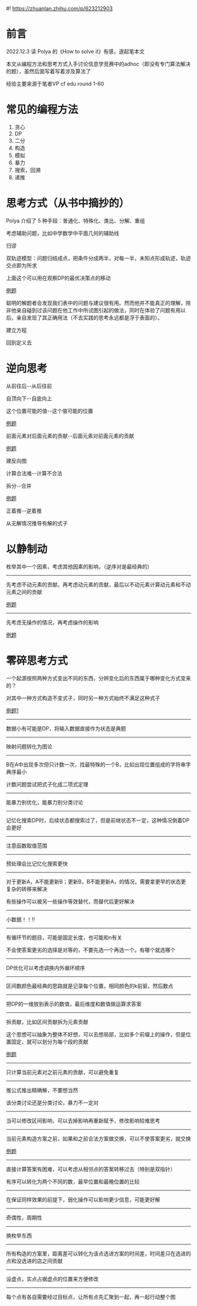 #! https://zhuanlan.zhihu.com/p/623212903
# 前言
2022.12.3 读 Polya 的《How to solve it》有感，遂起笔本文

本文从编程方法和思考方式入手讨论信息学竞赛中的adhoc（即没有专门算法解决的题），虽然后面写着写着涉及算法了

经验主要来源于笔者VP cf edu round 1-60
# 常见的编程方法
1. 贪心
2. DP
3. 二分
4. 构造
5. 模拟
6. 暴力
7. 搜索，回溯
8. 递推
# 思考方式（从书中摘抄的）
Polya 介绍了 5 种手段：普通化、特殊化、类比、分解、重组

考虑辅助问题，比如中学数学中平面几何的辅助线

归谬

双轨迹模型：问题归结成点，把条件分成两半，对每一半，未知点形成轨迹，轨迹交点即为所求

上面这个可以用在观察DP的最优决策点的移动

[例题](https://codeforces.com/contest/1101/problem/F)

聪明的解题者会发现我们表中的问题与建议很有用。然而他并不能真正的理解，除非他亲自碰到过该问题在他工作中所试图引起的做法，同时在体验了问题有用以后，亲自发现了其正确用法（不去实践的思考永远都是浮于表面的）。

建立方程

回到定义去

# 逆向思考
从前往后--从后往前

自顶向下--自底向上

这个位置可能的值--这个值可能的位置
 
[例题](https://codeforces.com/contest/1738/problem/D)

前面元素对后面元素的贡献--后面元素对前面元素的贡献

[例题](https://codeforces.com/contest/1579/problem/E2)

建反向图

计算合法难--计算不合法

拆分--合并

[例题](https://codeforces.com/contest/884/problem/D)

正着推--逆着推

从无解情况推导有解的式子
# 以静制动
枚举其中一个因素，考虑其他因素的影响，（逆序对是最经典的）

---
先考虑不动元素的贡献，再考虑动元素的贡献，最后以不动元素计算动元素和不动元素之间的贡献

[例题](https://codeforces.com/contest/1096/problem/F)

---
先考虑无操作的情况，再考虑操作的影响

[例题](https://codeforces.com/contest/1117/problem/C)

# 零碎思考方式

一个起源按照两种方式变出不同的东西，分辨变化后的东西属于哪种变化方式变来的？

对其中一种方式构造不变式子，同时另一种方式始终不满足这种式子

[例题1](https://codeforces.com/contest/1704/problem/D)

---

数据小有可能是DP，将输入数据直接作为状态是典题

---

映射问题转化为图论

---

B在A中出现多次但只计数一次，找最特殊的一个B，比如出现位置组成的字符串字典序最小

计数问题尝试把式子化成二项式定理

---

能暴力别优化，能暴力别分类讨论

---

记忆化搜索DP时，后续状态都搜索过了，但是前继状态不一定，这种情况倒着DP会更好

---

注意函数取值范围

---

预处理会比记忆化搜索更快

---

对于更新A，A不能更新B；更新B，B不能更新A，的情况，需要拿更早的状态更复杂的转移来解决

有些操作可以被另一些操作等效替代，而替代后更好解决

---

小数据！！!!

---

有循环节的题目，可能是固定长度，也可能和n有关

不会使答案更劣的选择是对等的，不要先选一个再选一个。有哪个就选哪个

---

DP优化可以考虑调换内外循环顺序

---

区间数颜色最经典的思路就是记录每个位置，相同颜色的k前驱，然后数点

---

把DP的一维放到表示的数值，最后维度和数值做运算求答案

---

拆贡献，比如区间贡献拆为元素贡献

这个思想可以抽象为整体不好想，可以去想局部，比如多个前缀上的操作，但是位置固定，就可以划分为每个段的贡献

[例题](https://codeforces.com/contest/1065/problem/E)

---

只计算当前元素对之前元素的贡献，可以避免重复

---

推公式推出精确解，不要想当然

该分类讨论还是分类讨论，暴力不一定对

---

当可以修改区间影响，可以去掉影响再重新赋予，修改影响较难思考

---
当前元素构造方案之前，如果和之前合法方案做交换，可以不使答案更劣，就交换

[例题](https://codeforces.com/contest/1156/problem/C)

---
直接计算答案有困难，可以考虑从相邻点的答案转移过去（特别是双指针）

有序可以转化为两个不同的数，最早位置和最晚位置的比较

---
在保证同样效果的前提下，弱化操作可以影响更少信息，可能更好解

---
奇偶性，周期性

---
换枚举东西

---
所有构造的方案里，距离差可以转化为该点选进方案的时间差，时间差只在选进的点和没选进的店之间贡献

---
设虚点，实点占据虚点的位置来方便修改

---
每个点有各自需要经过目标点，让所有点先汇聚到一起，再一起行动整个图